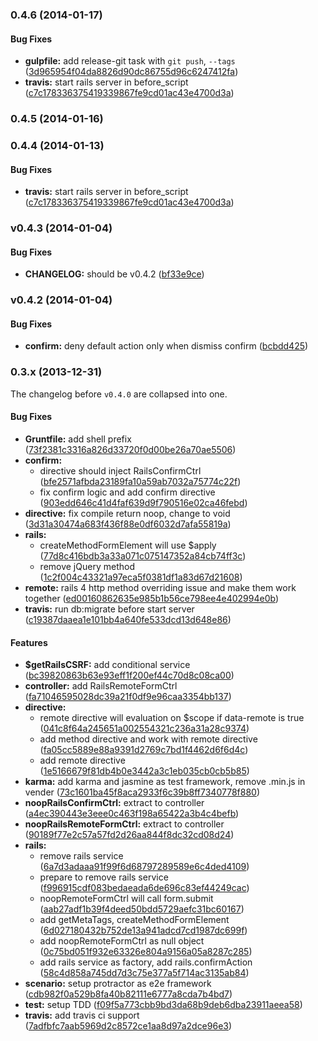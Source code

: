 <a name="0.4.6"></a>
### 0.4.6 (2014-01-17)


#### Bug Fixes

* **gulpfile:** add release-git task with `git push`, `--tags` ([3d965954f04da8826d90dc86755d96c6247412fa](git://github.com/tomchentw/angular-ujs.git/commit/3d965954f04da8826d90dc86755d96c6247412fa))
* **travis:** start rails server in before_script ([c7c178336375419339867fe9cd01ac43e4700d3a](git://github.com/tomchentw/angular-ujs.git/commit/c7c178336375419339867fe9cd01ac43e4700d3a))


<a name="0.4.5"></a>
### 0.4.5 (2014-01-16)


<a name="0.4.4"></a>
### 0.4.4 (2014-01-13)


#### Bug Fixes

* **travis:** start rails server in before_script ([c7c178336375419339867fe9cd01ac43e4700d3a](git://github.com/tomchentw/angular-ujs.git/commit/c7c178336375419339867fe9cd01ac43e4700d3a))


<a name="v0.4.3"></a>
### v0.4.3 (2014-01-04)


#### Bug Fixes

* **CHANGELOG:** should be v0.4.2 ([bf33e9ce](http://github.com/tomchentw/angular-ujs/commit/bf33e9ce1ac1b34ffb2661d96af0c757819fb4a2))

<a name="v0.4.2"></a>
### v0.4.2 (2014-01-04)


#### Bug Fixes

* **confirm:** deny default action only when dismiss confirm ([bcbdd425](http://github.com/tomchentw/angular-ujs/commit/bcbdd42552ea2850693510c48c7df5f9c915b19a))


<a name="0.3.x"></a>
### 0.3.x (2013-12-31)

The changelog before `v0.4.0` are collapsed into one.

#### Bug Fixes

* **Gruntfile:** add shell prefix ([73f2381c3316a826d33720f0d00be26a70ae5506](git://github.com/tomchentw/angular-ujs.git/commit/73f2381c3316a826d33720f0d00be26a70ae5506))
* **confirm:**
  * directive should inject RailsConfirmCtrl ([bfe2571afbda23189fa10a59ab7032a75774c22f](git://github.com/tomchentw/angular-ujs.git/commit/bfe2571afbda23189fa10a59ab7032a75774c22f))
  * fix confirm logic and add confirm directive ([903edd646c41d4faf639d9f790516e02ca46febd](git://github.com/tomchentw/angular-ujs.git/commit/903edd646c41d4faf639d9f790516e02ca46febd))
* **directive:** fix compile return noop, change to void ([3d31a30474a683f436f88e0df6032d7afa55819a](git://github.com/tomchentw/angular-ujs.git/commit/3d31a30474a683f436f88e0df6032d7afa55819a))
* **rails:**
  * createMethodFormElement will use $apply ([77d8c416bdb3a33a071c075147352a84cb74ff3c](git://github.com/tomchentw/angular-ujs.git/commit/77d8c416bdb3a33a071c075147352a84cb74ff3c))
  * remove jQuery method ([1c2f004c43321a97eca5f0381df1a83d67d21608](git://github.com/tomchentw/angular-ujs.git/commit/1c2f004c43321a97eca5f0381df1a83d67d21608))
* **remote:** rails 4 http method overriding issue and make them work together ([ed00160862635e985b1b56ce798ee4e402994e0b](git://github.com/tomchentw/angular-ujs.git/commit/ed00160862635e985b1b56ce798ee4e402994e0b))
* **travis:** run db:migrate before start server ([c19387daaea1e101bb4a640fe533dcd13d648e86](git://github.com/tomchentw/angular-ujs.git/commit/c19387daaea1e101bb4a640fe533dcd13d648e86))


#### Features

* **$getRailsCSRF:** add conditional service ([bc39820863b63e93eff1f200ef44c70d8c08ca00](git://github.com/tomchentw/angular-ujs.git/commit/bc39820863b63e93eff1f200ef44c70d8c08ca00))
* **controller:** add RailsRemoteFormCtrl ([fa71046595028dc39a21f0df9e96caa3354bb137](git://github.com/tomchentw/angular-ujs.git/commit/fa71046595028dc39a21f0df9e96caa3354bb137))
* **directive:**
  * remote directive will evaluation on $scope if data-remote is true ([041c8f64a245651a002554321c236a31a28c9374](git://github.com/tomchentw/angular-ujs.git/commit/041c8f64a245651a002554321c236a31a28c9374))
  * add method directive and work with remote directive ([fa05cc5889e88a9391d2769c7bd1f4462d6f6d4c](git://github.com/tomchentw/angular-ujs.git/commit/fa05cc5889e88a9391d2769c7bd1f4462d6f6d4c))
  * add remote directive ([1e5166679f81db4b0e3442a3c1eb035cb0cb5b85](git://github.com/tomchentw/angular-ujs.git/commit/1e5166679f81db4b0e3442a3c1eb035cb0cb5b85))
* **karma:** add karma and jasmine as test framework, remove .min.js in vender ([73c1601ba45f8aca2933f6c39b8ff7340778f880](git://github.com/tomchentw/angular-ujs.git/commit/73c1601ba45f8aca2933f6c39b8ff7340778f880))
* **noopRailsConfirmCtrl:** extract to controller ([a4ec390443e3eee0c463f198a65422a3b4c4befb](git://github.com/tomchentw/angular-ujs.git/commit/a4ec390443e3eee0c463f198a65422a3b4c4befb))
* **noopRailsRemoteFormCtrl:** extract to controller ([90189f77e2c57a57fd2d26aa844f8dc32cd08d24](git://github.com/tomchentw/angular-ujs.git/commit/90189f77e2c57a57fd2d26aa844f8dc32cd08d24))
* **rails:**
  * remove rails service ([6a7d3adaaa91f99f6d68797289589e6c4ded4109](git://github.com/tomchentw/angular-ujs.git/commit/6a7d3adaaa91f99f6d68797289589e6c4ded4109))
  * prepare to remove rails service ([f996915cdf083bedaeada6de696c83ef44249cac](git://github.com/tomchentw/angular-ujs.git/commit/f996915cdf083bedaeada6de696c83ef44249cac))
  * noopRemoteFormCtrl will call form.submit ([aab27adf1b39f4deed50bdd5729aefc31bc60167](git://github.com/tomchentw/angular-ujs.git/commit/aab27adf1b39f4deed50bdd5729aefc31bc60167))
  * add getMetaTags, createMethodFormElement ([6d027180432b752de13a941adcd7cd1987dc699f](git://github.com/tomchentw/angular-ujs.git/commit/6d027180432b752de13a941adcd7cd1987dc699f))
  * add noopRemoteFormCtrl as null object ([0c75bd051f932e63326e804a9156a05a8287c285](git://github.com/tomchentw/angular-ujs.git/commit/0c75bd051f932e63326e804a9156a05a8287c285))
  * add rails service as factory, add rails.confirmAction ([58c4d858a745dd7d3c75e377a5f714ac3135ab84](git://github.com/tomchentw/angular-ujs.git/commit/58c4d858a745dd7d3c75e377a5f714ac3135ab84))
* **scenario:** setup protractor as e2e framework ([cdb982f0a529b8fa40b82111e6777a8cda7b4bd7](git://github.com/tomchentw/angular-ujs.git/commit/cdb982f0a529b8fa40b82111e6777a8cda7b4bd7))
* **test:** setup TDD ([f09f5a773cbb9bd3da68b9deb6dba23911aeea58](git://github.com/tomchentw/angular-ujs.git/commit/f09f5a773cbb9bd3da68b9deb6dba23911aeea58))
* **travis:** add travis ci support ([7adfbfc7aab5969d2c8572ce1aa8d97a2dce96e3](git://github.com/tomchentw/angular-ujs.git/commit/7adfbfc7aab5969d2c8572ce1aa8d97a2dce96e3))


